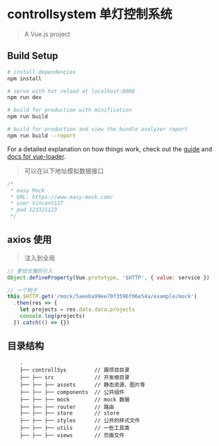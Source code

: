 # controllsystem 单灯控制系统

> A Vue.js project

## Build Setup

``` bash
# install dependencies
npm install

# serve with hot reload at localhost:8080
npm run dev

# build for production with minification
npm run build

# build for production and view the bundle analyzer report
npm run build --report
```

For a detailed explanation on how things work, check out the [guide](http://vuejs-templates.github.io/webpack/) and [docs for vue-loader](http://vuejs.github.io/vue-loader).

> 可以在以下地址模拟数据接口

``` javascript
/*
 * easy Mock
 * URL: https://www.easy-mock.com/
 * user Vincent13T
 * pwd 123321123
 */
```

## axios 使用

> 注入到全局

```javascript
// 更佳优雅的引入
Object.defineProperty(Vue.prototype, '$HTTP', { value: service })

// 一个例子
this.$HTTP.get('/mock/5aeeba99ee70f3596f06e54a/example/mock')
  .then(res => {
    let projects = res.data.data.projects
    console.log(projects)
  }).catch(() => {})
```

## 目录结构

```text
    .
    ├── controllSys         // 跟项目目录
    ├── ├── src             // 开发根目录
    ├── ├── ├── assets      // 静态资源、图片等
    ├── ├── ├── components  // 公共组件
    ├── ├── ├── mock        // mock 数据
    ├── ├── ├── router      // 路由
    ├── ├── ├── store       // store
    ├── ├── ├── styles      // 公共的样式文件
    ├── ├── ├── utils       // 一些工具类
    ├── ├── ├── views       // 页面文件
```
